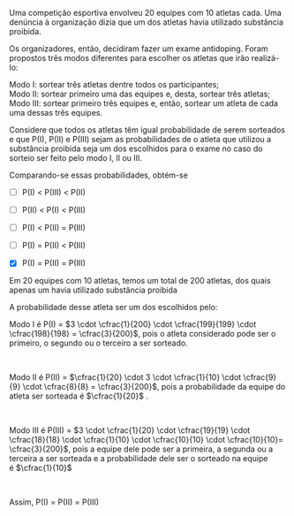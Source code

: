 

Uma competição esportiva envolveu 20 equipes com 10 atletas cada. Uma denúncia à organização dizia que um dos atletas havia utilizado substância proibida.

Os organizadores, então, decidiram fazer um exame antidoping. Foram propostos três modos diferentes para escolher os atletas que irão realizá-lo:

Modo I: sortear três atletas dentre todos os participantes;\
Modo II: sortear primeiro uma das equipes e, desta, sortear três atletas;\
Modo III: sortear primeiro três equipes e, então, sortear um atleta de cada uma dessas três equipes.

Considere que todos os atletas têm igual probabilidade de serem sorteados e que P(I), P(II) e P(III) sejam as probabilidades de o atleta que utilizou a substância proibida seja um dos escolhidos para o exame no caso do sorteio ser feito pelo modo I, II ou III.

Comparando-se essas probabilidades, obtém-se



- [ ] P(I) < P(III) < P(II)
- [ ] P(II) < P(I) < P(III)
- [ ] P(I) < P(II) = P(III)
- [ ] P(I) = P(II) < P(III)
- [x] P(I) = P(II) = P(III)


Em 20 equipes com 10 atletas, temos um total de 200 atletas, dos quais apenas um havia utilizado substância proibida

A probabilidade desse atleta ser um dos escolhidos pelo:

Modo I é P(I) = $3 \cdot \cfrac{1}{200} \cdot \cfrac{199}{199} \cdot \cfrac{198}{198} = \cfrac{3}{200}$, pois o atleta considerado pode ser o primeiro, o segundo ou o terceiro a ser sorteado.

 

Modo II é P(II) = $\cfrac{1}{20} \cdot 3 \cdot \cfrac{1}{10} \cdot \cfrac{9}{9} \cdot \cfrac{8}{8} = \cfrac{3}{200}$, pois a probabilidade da equipe do atleta ser sorteada é $\cfrac{1}{20}$ .

 

Modo III é P(III) = $3 \cdot \cfrac{1}{20} \cdot \cfrac{19}{19} \cdot \cfrac{18}{18} \cdot \cfrac{1}{10} \cdot \cfrac{10}{10} \cdot \cfrac{10}{10}= \cfrac{3}{200}$, pois a equipe dele pode ser a primeira, a segunda ou a terceira a ser sorteada e a probabilidade dele ser o sorteado na equipe é $\cfrac{1}{10}$

 

Assim, P(I) = P(II) = P(III)

        